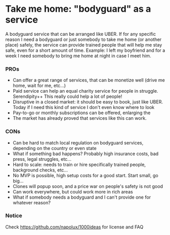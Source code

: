 # Take me home: "bodyguard" as a service

A bodyguard service that can be arranged like UBER. If for any specific reason I need a bodyguard or just somebody to take me home (or another place) safely, the service can provide trained people that will help me stay safe, even for a short amount of time. Example: I left my boyfriend and for a week I need somebody to bring me home at night in case I meet him.

### PROs

* Can offer a great range of services, that can be monetize well (drive me home, wait for me, etc...)
* Paid service can help an equal charity service for people in struggle. Serendipity++ This really could help a lot of people!
* Disruptive in a closed market: it should be easy to book, just like UBER. Today if I need this kind of service I don't even know where to look
* Pay-to-go or monthly subscriptions can be offered, enlarging the
* The market has already proved that services like this can work.

### CONs

* Can be hard to match local regulation on bodyguard services, depending on the country or even state
* What if something bad happens? Probably high insurance costs, bad press, legal struggles, etc...
* Hard to scale: needs to train or hire specifically trained people, background checks, etc...
* No MVP is possible, high setup costs for a good start. Start small, go big...
* Clones will popup soon, and a price war on people's safety is not good
* Can work everywhere, but could work more in rich areas
* What if somebody needs a bodyguard and I can't provide one for whatever reason?

### Notice

Check https://github.com/napolux/1000ideas for license and FAQ
